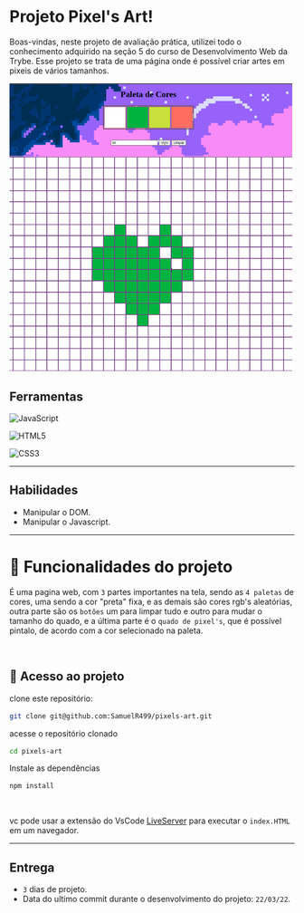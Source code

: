 # Projeto Pixel's Art!

Boas-vindas, neste projeto de avaliação prática, utilizei todo o conhecimento adquirido na seção 5 do curso de Desenvolvimento Web da Trybe.
Esse projeto se trata de uma página onde é possível criar artes em pixeis de vários tamanhos.

<img src="./pixels-art.png" width="500" />

## Ferramentas

![JavaScript](https://img.shields.io/badge/javascript-%23323330.svg?style=for-the-badge&logo=javascript&logoColor=%23F7DF1E)

![HTML5](https://img.shields.io/badge/html5-%23E34F26.svg?style=for-the-badge&logo=html5&logoColor=white)

![CSS3](https://img.shields.io/badge/css3-%231572B6.svg?style=for-the-badge&logo=css3&logoColor=white)

---

## Habilidades

- Manipular o DOM.
- Manipular o Javascript.

---

# 🔨 Funcionalidades do projeto
É uma pagina web, com `3` partes importantes na tela, sendo as `4 paletas` de cores, uma sendo a cor "preta" fixa, e as demais são cores rgb's aleatórias, outra parte são os `botões` um para limpar tudo e outro para mudar o tamanho do quado, e a última parte é o `quado de pixel's`, que é possível pintalo, de acordo com a cor selecionado na paleta.

</br>


## 📁 Acesso ao projeto

clone este repositório:

```sh
git clone git@github.com:SamuelR499/pixels-art.git
```

acesse o repositório clonado

```sh
cd pixels-art
```

Instale as dependências

```sh
npm install
```

</br>

vc pode usar a extensão do VsCode [LiveServer](https://github.com/ritwickdey/vscode-live-server) para executar o `index.HTML` em um navegador.

---

## Entrega
  - `3` dias de projeto.
  - Data do ultimo commit durante o desenvolvimento do projeto: `22/03/22`.
